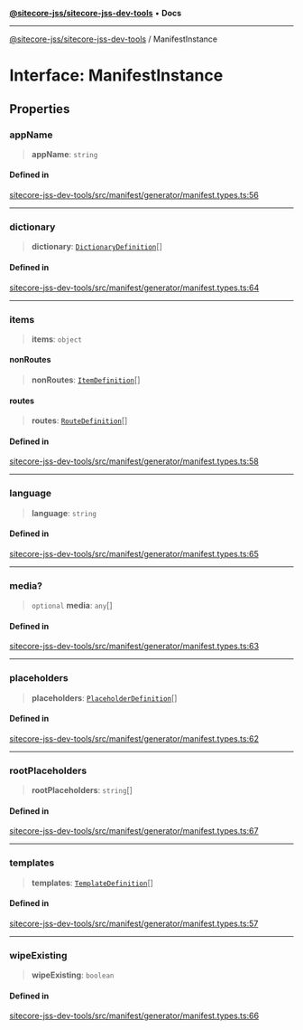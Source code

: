 [**@sitecore-jss/sitecore-jss-dev-tools**](../README.md) • **Docs**

***

[@sitecore-jss/sitecore-jss-dev-tools](../README.md) / ManifestInstance

# Interface: ManifestInstance

## Properties

### appName

> **appName**: `string`

#### Defined in

[sitecore-jss-dev-tools/src/manifest/generator/manifest.types.ts:56](https://github.com/Sitecore/jss/blob/985b48123d22355eab461b2ffafe781c2cbca1ac/packages/sitecore-jss-dev-tools/src/manifest/generator/manifest.types.ts#L56)

***

### dictionary

> **dictionary**: [`DictionaryDefinition`](DictionaryDefinition.md)[]

#### Defined in

[sitecore-jss-dev-tools/src/manifest/generator/manifest.types.ts:64](https://github.com/Sitecore/jss/blob/985b48123d22355eab461b2ffafe781c2cbca1ac/packages/sitecore-jss-dev-tools/src/manifest/generator/manifest.types.ts#L64)

***

### items

> **items**: `object`

#### nonRoutes

> **nonRoutes**: [`ItemDefinition`](ItemDefinition.md)[]

#### routes

> **routes**: [`RouteDefinition`](RouteDefinition.md)[]

#### Defined in

[sitecore-jss-dev-tools/src/manifest/generator/manifest.types.ts:58](https://github.com/Sitecore/jss/blob/985b48123d22355eab461b2ffafe781c2cbca1ac/packages/sitecore-jss-dev-tools/src/manifest/generator/manifest.types.ts#L58)

***

### language

> **language**: `string`

#### Defined in

[sitecore-jss-dev-tools/src/manifest/generator/manifest.types.ts:65](https://github.com/Sitecore/jss/blob/985b48123d22355eab461b2ffafe781c2cbca1ac/packages/sitecore-jss-dev-tools/src/manifest/generator/manifest.types.ts#L65)

***

### media?

> `optional` **media**: `any`[]

#### Defined in

[sitecore-jss-dev-tools/src/manifest/generator/manifest.types.ts:63](https://github.com/Sitecore/jss/blob/985b48123d22355eab461b2ffafe781c2cbca1ac/packages/sitecore-jss-dev-tools/src/manifest/generator/manifest.types.ts#L63)

***

### placeholders

> **placeholders**: [`PlaceholderDefinition`](PlaceholderDefinition.md)[]

#### Defined in

[sitecore-jss-dev-tools/src/manifest/generator/manifest.types.ts:62](https://github.com/Sitecore/jss/blob/985b48123d22355eab461b2ffafe781c2cbca1ac/packages/sitecore-jss-dev-tools/src/manifest/generator/manifest.types.ts#L62)

***

### rootPlaceholders

> **rootPlaceholders**: `string`[]

#### Defined in

[sitecore-jss-dev-tools/src/manifest/generator/manifest.types.ts:67](https://github.com/Sitecore/jss/blob/985b48123d22355eab461b2ffafe781c2cbca1ac/packages/sitecore-jss-dev-tools/src/manifest/generator/manifest.types.ts#L67)

***

### templates

> **templates**: [`TemplateDefinition`](TemplateDefinition.md)[]

#### Defined in

[sitecore-jss-dev-tools/src/manifest/generator/manifest.types.ts:57](https://github.com/Sitecore/jss/blob/985b48123d22355eab461b2ffafe781c2cbca1ac/packages/sitecore-jss-dev-tools/src/manifest/generator/manifest.types.ts#L57)

***

### wipeExisting

> **wipeExisting**: `boolean`

#### Defined in

[sitecore-jss-dev-tools/src/manifest/generator/manifest.types.ts:66](https://github.com/Sitecore/jss/blob/985b48123d22355eab461b2ffafe781c2cbca1ac/packages/sitecore-jss-dev-tools/src/manifest/generator/manifest.types.ts#L66)
